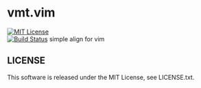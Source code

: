 # vmt.vim
[![MIT License](http://img.shields.io/badge/license-MIT-blue.svg?style=flat)](LICENSE.txt)    
[![Build Status](https://travis-ci.org/dennougorilla/vmt.vim.svg?branch=develop)](https://travis-ci.org/dennougorilla/vmt.vim)
simple align for vim
## LICENSE
This software is released under the MIT License, see LICENSE.txt.

